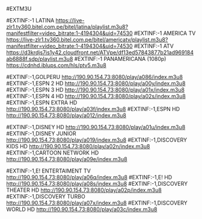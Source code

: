 #EXTM3U 

#EXTINF:-1 LATINA
https://live-zlr1.tv360.bitel.com.pe/bitel/latina/playlist.m3u8?manifestfilter=video_bitrate:1-4194304&uid=74530
#EXTINF:-1 AMERICA TV
https://live-zlr1.tv360.bitel.com.pe/bitel/americatv/playlist.m3u8?manifestfilter=video_bitrate:1-4194304&uid=74530
#EXTINF:-1 ATV
https://d3krdjs7is1y42.cloudfront.net/ATVpe/df13ed57843877b21ad969184ab6888f.sdp/playlist.m3u8
#EXTINF:-1 PANAMERICANA (1080p) 
https://cdnhd.iblups.com/hls/ptv5.m3u8 

#EXTINF:-1,GOLPERU
http://190.90.154.73:8080/play/a086/index.m3u8
#EXTINF:-1,ESPN 2 HD
http://190.90.154.73:8080/play/a00y/index.m3u8
#EXTINF:-1,ESPN 3 HD
http://190.90.154.73:8080/play/a01x/index.m3u8
#EXTINF:-1,ESPN 4 HD
http://190.90.154.73:8080/play/a02s/index.m3u8
#EXTINF:-1,ESPN EXTRA HD
http://190.90.154.73:8080/play/a03f/index.m3u8
#EXTINF:-1,ESPN HD
http://190.90.154.73:8080/play/a012/index.m3u8 

#EXTINF:-1,DISNEY HD
http://190.90.154.73:8080/play/a01u/index.m3u8
#EXTINF:-1,DISNEY JUNIOR
http://190.90.154.73:8080/play/a019/index.m3u8
#EXTINF:-1,DISCOVERY KIDS HD
http://190.90.154.73:8080/play/a02n/index.m3u8
#EXTINF:-1,CARTOON NETWORK HD
http://190.90.154.73:8080/play/a09e/index.m3u8 

#EXTINF:-1,E! ENTERTAIMENT TV
http://190.90.154.73:8080/play/a06q/index.m3u8
#EXTINF:-1,E! HD
http://190.90.154.73:8080/play/a08s/index.m3u8
#EXTINF:-1,DISCOVERY THEATER HD
http://190.90.154.73:8080/play/a02p/index.m3u8
#EXTINF:-1,DISCOVERY TURBO 
http://190.90.154.73:8080/play/a07x/index.m3u8
#EXTINF:-1,DISCOVERY WORLD HD
http://190.90.154.73:8080/play/a03c/index.m3u8
